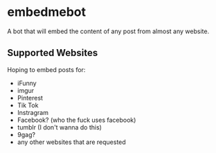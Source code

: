 # embedmebot

A bot that will embed the content of any post from almost any website.

## Supported Websites

Hoping to embed posts for:

- iFunny
- imgur
- Pinterest
- Tik Tok
- Instragram
- Facebook? (who the fuck uses facebook)
- tumblr (I don't wanna do this)
- 9gag?
- any other websites that are requested
